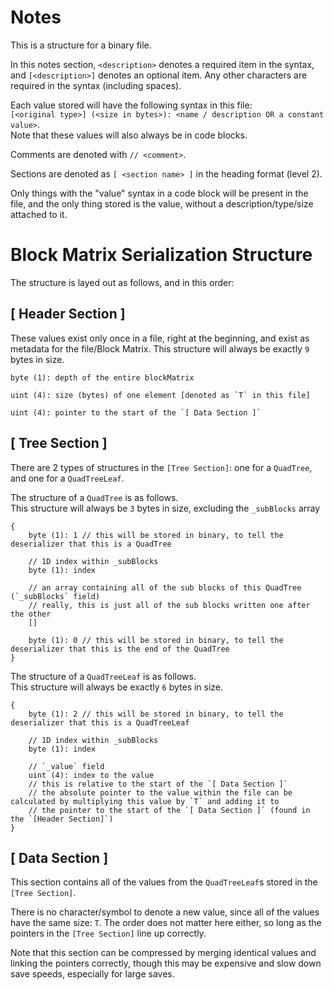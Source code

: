 # Notes

This is a structure for a binary file.

In this notes section, `<description>` denotes a required item in the syntax, and `[<description>]` denotes an optional item.
Any other characters are required in the syntax (including spaces).

Each value stored will have the following syntax in this file:  
`[<original type>] (<size in bytes>): <name / description OR a constant value>`.  
Note that these values will also always be in code blocks.  

Comments are denoted with `// <comment>`.  

Sections are denoted as `[ <section name> ]` in the heading format (level 2).  

Only things with the "value" syntax in a code block will be present in the file, and the only thing stored is the value, without a description/type/size attached to it.

# Block Matrix Serialization Structure

The structure is layed out as follows, and in this order:

## [ Header Section ]

These values exist only once in a file, right at the beginning, and exist as metadata for the file/Block Matrix.
This structure will always be exactly `9` bytes in size.

```
byte (1): depth of the entire blockMatrix

uint (4): size (bytes) of one element [denoted as `T` in this file]

uint (4): pointer to the start of the `[ Data Section ]`
```

## [ Tree Section ]

There are 2 types of structures in the `[Tree Section]`: one for a `QuadTree`, and one for a `QuadTreeLeaf`.

The structure of a `QuadTree` is as follows.  
This structure will always be `3` bytes in size, excluding the `_subBlocks` array  

```
{
    byte (1): 1 // this will be stored in binary, to tell the deserializer that this is a QuadTree

    // 1D index within _subBlocks
    byte (1): index

    // an array containing all of the sub blocks of this QuadTree (`_subBlocks` field)
    // really, this is just all of the sub blocks written one after the other
    []
    
    byte (1): 0 // this will be stored in binary, to tell the deserializer that this is the end of the QuadTree
}
```



The structure of a `QuadTreeLeaf` is as follows.  
This structure will always be exactly `6` bytes in size.  

```
{
    byte (1): 2 // this will be stored in binary, to tell the deserializer that this is a QuadTreeLeaf

    // 1D index within _subBlocks
    byte (1): index

    // `_value` field
    uint (4): index to the value
    // this is relative to the start of the `[ Data Section ]`
    // the absolute pointer to the value within the file can be calculated by multiplying this value by `T` and adding it to
    // the pointer to the start of the `[ Data Section ]` (found in the `[Header Section]`)
}

```

## [ Data Section ]

This section contains all of the values from the `QuadTreeLeaf`s stored in the `[Tree Section]`.

There is no character/symbol to denote a new value, since all of the values have the same size: `T`.
The order does not matter here either, so long as the pointers in the `[Tree Section]` line up correctly.  

Note that this section can be compressed by merging identical values and linking the pointers correctly,
though this may be expensive and slow down save speeds, especially for large saves.
